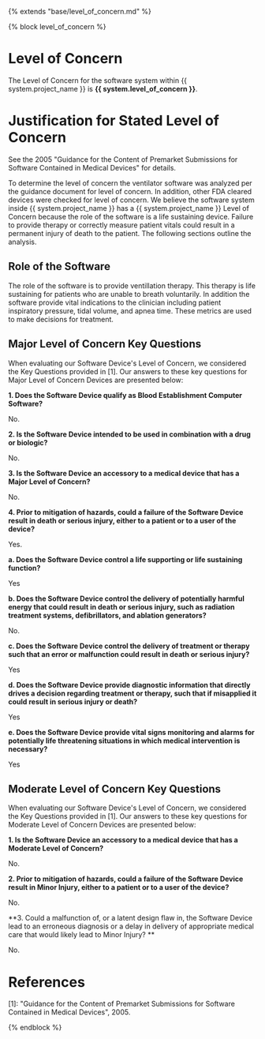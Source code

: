 {% extends "base/level_of_concern.md" %}

{% block level_of_concern %}
# Level of Concern

The Level of Concern for the software system within {{ system.project_name }} is **{{ system.level_of_concern }}**.

# Justification for Stated Level of Concern

See the 2005 "Guidance for the Content of Premarket Submissions for Software Contained in Medical Devices" for details.

To determine the level of concern the ventilator software was analyzed per the guidance document for level of concern.  In addition, other FDA cleared devices were checked for level of concern. We believe the software system inside {{ system.project_name }} has a {{ system.project_name }} Level of Concern because the role of the software is a life sustaining device.  Failure to provide therapy or correctly measure patient vitals could result in a permanent injury of death to the patient.  The following sections outline the analysis.

## Role of the Software

The role of the software is to provide ventillation therapy.  This therapy is life sustaining for patients who are unable to breath voluntarily.  In addition the software provide vital indications to the clinician including patient inspiratory pressure, tidal volume, and apnea time.  These metrics are used to make decisions for treatment.

## Major Level of Concern Key Questions

When evaluating our Software Device's Level of Concern, we considered the Key Questions provided in [1].  Our answers to these key questions for Major Level of Concern Devices are presented below:

**1. Does the Software Device qualify as Blood Establishment Computer Software?**

No.

**2. Is the Software Device intended to be used in combination with a drug or biologic?**

No.

**3. Is the Software Device an accessory to a medical device that has a Major Level of Concern?**

No.

**4. Prior to mitigation of hazards, could a failure of the Software Device result in death or serious injury, either to a patient or to a user of the device?**

Yes.

**a. Does the Software Device control a life supporting or life sustaining function?**

Yes

**b. Does the Software Device control the delivery of potentially harmful energy that could result in death or serious injury, such as radiation treatment systems, defibrillators, and ablation generators?**

No.

**c. Does the Software Device control the delivery of treatment or therapy such that an error or malfunction could result in death or serious injury?**

Yes

**d. Does the Software Device provide diagnostic information that directly drives a decision regarding treatment or therapy, such that if misapplied it could result in serious injury or death?**

Yes

**e. Does the Software Device provide vital signs monitoring and alarms for potentially life threatening situations in which medical intervention is necessary?**

Yes

## Moderate Level of Concern Key Questions

When evaluating our Software Device's Level of Concern, we considered the Key Questions provided in [1].  Our answers to these key questions for Moderate Level of Concern Devices are presented below:

**1. Is the Software Device an accessory to a medical device that has a Moderate Level of Concern?**

No.

**2. Prior to mitigation of hazards, could a failure of the Software Device result in Minor Injury, either to a patient or to a user of the device?**

No.

**3. Could a malfunction of, or a latent design flaw in, the Software Device lead to an erroneous diagnosis or a delay in delivery of appropriate medical care that would likely lead to Minor Injury? **

No.

# References

[1]: "Guidance for the Content of Premarket Submissions for Software Contained in Medical Devices", 2005.

{% endblock %}

